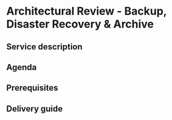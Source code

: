 # Architectural Review - Backup, Disaster Recovery & Archive

## Service description


## Agenda


## Prerequisites


## Delivery guide